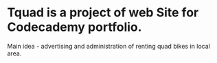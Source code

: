# Tquad is a project of web Site for Codecademy portfolio.
Main idea - advertising and administration of renting quad bikes in local area.
